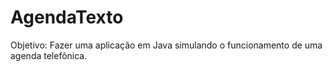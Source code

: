 # AgendaTexto
Objetivo: Fazer uma aplicação em Java simulando o funcionamento de uma agenda telefônica.
